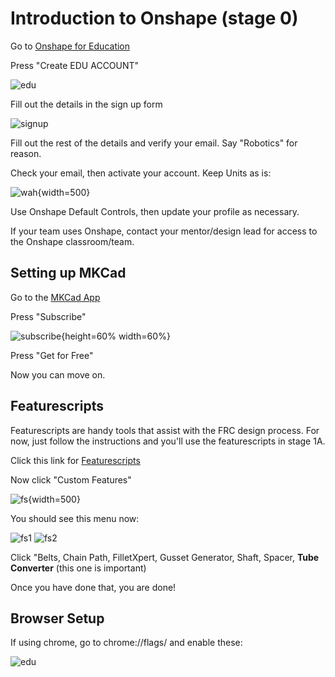 # Introduction to Onshape (stage 0)
Go to [Onshape for Education](https://onshape.com/education-plan)

Press "Create EDU ACCOUNT" 

![edu](img/cad-examples/edu.webp)

Fill out the details in the sign up form

![signup](img/cad-examples/signup.webp)

Fill out the rest of the details and verify your email. Say "Robotics" for reason.

Check your email, then activate your account.
Keep Units as is:

![wah](img/cad-examples/units.webp){width=500}

Use Onshape Default Controls, then update your profile as necessary.

If your team uses Onshape, contact your mentor/design lead for access to the Onshape classroom/team.

## Setting up MKCad
Go to the [MKCad App](https://appstore.onshape.com/apps/Manufacturers%20Models/2ZT7X5D646R3LM3ZND7LGBTYRVM4SVH6CDDGM6I=/description)

Press "Subscribe"

![subscribe](img/cad-examples/subscribe.webp){height=60% width=60%}

Press "Get for Free"

Now you can move on.
## Featurescripts
Featurescripts are handy tools that assist with the FRC design process. For now, just follow the instructions and you'll use the featurescripts in stage 1A.

Click this link for [Featurescripts](https://cad.onshape.com/documents/95c00401c440b44ad8799ef5/w/1f1ebce01a3b8eb6fa102975/e/b92d638809ae48771ecc7ad8)

Now click "Custom Features" 

![fs](img/cad-examples/fsarrow.webp){width=500}

You should see this menu now:

![fs1](img/cad-examples/fs1.webp)
![fs2](img/cad-examples/fs2.webp)

Click "Belts, Chain Path, FilletXpert, Gusset Generator, Shaft, Spacer, **Tube Converter** (this one is important)

Once you have done that, you are done!

## Browser Setup
If using chrome, go to chrome://flags/ and enable these:

![edu](img/cad-examples/flags.webp)
